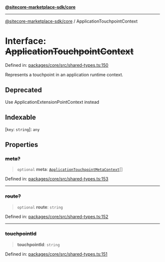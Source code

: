 [**@sitecore-marketplace-sdk/core**](../README.md)

***

[@sitecore-marketplace-sdk/core](../README.md) / ApplicationTouchpointContext

# Interface: ~~ApplicationTouchpointContext~~

Defined in: [packages/core/src/shared-types.ts:150](https://github.com/Sitecore/marketplace-sdk/blob/main/packages/core/src/shared-types.ts#L150)

Represents a touchpoint in an application runtime context.

## Deprecated

Use ApplicationExtensionPointContext instead

## Indexable

\[`key`: `string`\]: `any`

## Properties

### ~~meta?~~

> `optional` **meta**: [`ApplicationTouchpointMetaContext`](ApplicationTouchpointMetaContext.md)[]

Defined in: [packages/core/src/shared-types.ts:153](https://github.com/Sitecore/marketplace-sdk/blob/main/packages/core/src/shared-types.ts#L153)

***

### ~~route?~~

> `optional` **route**: `string`

Defined in: [packages/core/src/shared-types.ts:152](https://github.com/Sitecore/marketplace-sdk/blob/main/packages/core/src/shared-types.ts#L152)

***

### ~~touchpointId~~

> **touchpointId**: `string`

Defined in: [packages/core/src/shared-types.ts:151](https://github.com/Sitecore/marketplace-sdk/blob/main/packages/core/src/shared-types.ts#L151)
